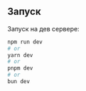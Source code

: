 

## Запуск

Запуск на дев сервере:

```bash
npm run dev
# or
yarn dev
# or
pnpm dev
# or
bun dev
```
